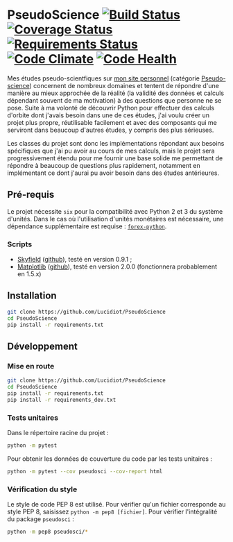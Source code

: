 # PseudoScience [![Build Status](https://travis-ci.org/Lucidiot/PseudoScience.svg?branch=master)](https://travis-ci.org/Lucidiot/PseudoScience) [![Coverage Status](https://coveralls.io/repos/github/Lucidiot/PseudoScience/badge.svg?branch=master)](https://coveralls.io/github/Lucidiot/PseudoScience?branch=master) [![Requirements Status](https://requires.io/github/Lucidiot/PseudoScience/requirements.svg?branch=master)](https://requires.io/github/Lucidiot/PseudoScience/requirements/?branch=master) [![Code Climate](https://codeclimate.com/github/Lucidiot/PseudoScience/badges/gpa.svg)](https://codeclimate.com/github/Lucidiot/PseudoScience) [![Code Health](https://landscape.io/github/Lucidiot/PseudoScience/master/landscape.svg?style=flat)](https://landscape.io/github/Lucidiot/PseudoScience/master)

Mes études pseudo-scientfiques sur [mon site personnel](http://brainshit.fr) (catégorie [Pseudo-science](https://brainshit.fr/category/3)) concernent de nombreux domaines et tentent de répondre d'une manière au mieux approchée de la réalité (la validité des données et calculs dépendant souvent de ma motivation) à des questions que personne ne se pose. Suite à ma volonté de découvrir Python pour effectuer des calculs d'orbite dont j'avais besoin dans une de ces études, j'ai voulu créer un projet plus propre, réutilisable facilement et avec des composants qui me serviront dans beaucoup d'autres études, y compris des plus sérieuses.

Les classes du projet sont donc les implémentations répondant aux besoins spécifiques que j'ai pu avoir au cours de mes calculs, mais le projet sera progressivement étendu pour me fournir une base solide me permettant de répondre à beaucoup de questions plus rapidement, notamment en implémentant ce dont j'aurai pu avoir besoin dans des études antérieures.

## Pré-requis

Le projet nécessite `six` pour la compatibilité avec Python 2 et 3 du système d'unités. Dans le cas où l'utilisation d'unités monétaires est nécessaire, une dépendance supplémentaire est requise : [`forex-python`](https://pypi.python.org/pypi/forex-python).

### Scripts

* [Skyfield](http://rhodesmill.org/skyfield/) ([github](https://github.com/brandon-rhodes/python-skyfield/)), testé en version 0.9.1 ;
* [Matplotlib](http://matplotlib.org) ([github](https://github.com/matplotlib/matplotlib)), testé en version 2.0.0 (fonctionnera probablement en 1.5.x)

## Installation

``` bash
git clone https://github.com/Lucidiot/PseudoScience
cd PseudoScience
pip install -r requirements.txt
```

## Développement

### Mise en route

``` bash
git clone https://github.com/Lucidiot/PseudoScience
cd PseudoScience
pip install -r requirements.txt
pip install -r requirements_dev.txt
```

### Tests unitaires

Dans le répertoire racine du projet :

``` bash
python -m pytest
```

Pour obtenir les données de couverture du code par les tests unitaires :

``` bash
python -m pytest --cov pseudosci --cov-report html
```

### Vérification du style

Le style de code PEP 8 est utilisé. Pour vérifier qu'un fichier corresponde au style PEP 8, saisissez `python -m pep8 [fichier]`. Pour vérifier l'intégralité du package `pseudosci` :

``` bash
python -m pep8 pseudosci/*
```
